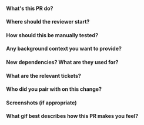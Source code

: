 #### What's this PR do?

#### Where should the reviewer start?

#### How should this be manually tested?

#### Any background context you want to provide?

#### New dependencies? What are they used for?

#### What are the relevant tickets?

#### Who did you pair with on this change?

#### Screenshots (if appropriate)

#### What gif best describes how this PR makes you feel?

